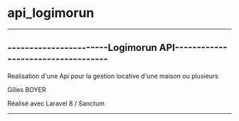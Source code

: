 # api_logimorun

-----------------------------------------------------------------------
-----------------------Logimorun API-----------------------------------
-----------------------------------------------------------------------

Realisation d'une Api pour la gestion locative d'une maison ou 
plusieurs

Gilles BOYER

Réalisé avec Laravel 8 / Sanctum

-----------------------------------------------------------------------
